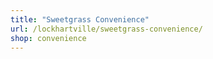 ```yaml
---
title: "Sweetgrass Convenience"
url: /lockhartville/sweetgrass-convenience/
shop: convenience
---
```

